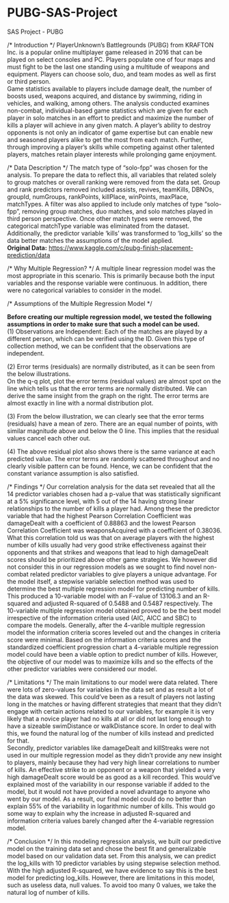 # PUBG-SAS-Project
SAS Project - PUBG

/* Introduction */ 
PlayerUnknown’s Battlegrounds (PUBG) from KRAFTON Inc. is a popular online multiplayer game released in 2016 that can be played on select consoles and PC. Players populate one of four maps and must fight to be the last one standing using a multitude of weapons and equipment. Players can choose solo, duo, and team modes as well as first or third person.  
Game statistics available to players include damage dealt, the number of boosts used, weapons acquired, and distance by swimming, riding in vehicles, and walking, among others. The analysis conducted examines non-combat, individual-based game statistics which are given for each player in solo matches in an effort to predict and maximize the number of kills a player will achieve in any given match. 
A player’s ability to destroy opponents is not only an indicator of game expertise but can enable new and seasoned players alike to get the most from each match.  Further, through improving a player’s skills while competing against other talented players, matches retain player interests while prolonging game enjoyment.  


/* Data Description */
The match type of “solo-fpp” was chosen for the analysis. To prepare the data to reflect this, all variables that related solely to group matches or overall ranking were removed from the data set. Group and rank predictors removed included assists, revives, teamKills, DBNOs, groupId, numGroups, rankPoints, killPlace, winPoints, maxPlace, matchTypes. A filter was also applied to include only matches of type “solo-fpp”, removing group matches, duo matches, and solo matches played in third person perspective. Once other match types were removed, the categorical matchType variable was eliminated from the dataset. Additionally, the predictor variable ‘kills’ was transformed to ‘log_kills’ so the data better matches the assumptions of the model applied.  
**Original Data:** https://www.kaggle.com/c/pubg-finish-placement-prediction/data

/* Why Multiple Regression? */
A multiple linear regression model was the most appropriate in this scenario. This is primarily because both the input variables and the response variable were continuous. In addition, there were no categorical variables to consider in the model. 


/* Assumptions of the Multiple Regression Model */
 
**Before creating our multiple regression model, we tested the following assumptions in order to make sure that such a model can be used.**    
(1) Observations are Independent: Each of the matches are played by a different person, which can be verified using the ID. Given this type of collection method, we can be confident that the observations are independent.

(2) Error terms (residuals) are normally distributed, as it can be seen from the below illustrations.  
On the q-q plot, plot the error terms (residual values) are almost spot on the line which tells us that the error terms are normally distributed. We can derive the same insight from the graph on the right. The error terms are almost exactly in line with a normal distribution plot. 
 
(3) From the below illustration, we can clearly see that the error terms (residuals) have a mean of zero. There are an equal number of points, with similar magnitude above and below the 0 line. This implies that the residual values cancel each other out.   
 
(4) The above residual plot also shows there is the same variance at each predicted value. The error terms are randomly scattered throughout and no clearly visible pattern can be found. Hence, we can be confident that the constant variance assumption is also satisfied.    
 
 
/* Findings */ 
Our correlation analysis for the data set revealed that all the 14 predictor variables chosen had a p-value that was statistically significant at a 5% significance level, with 5 out of the 14 having strong linear relationships to the number of kills a player had. Among these the predictor variable that had the highest Pearson Correlation Coefficient was damageDealt with a coefficient of 0.88863 and the lowest Pearson Correlation Coefficient was weaponsAcquired with a coefficient of 0.38036. What this correlation told us was that on average players with the highest number of kills usually had very good strike effectiveness against their opponents and that strikes and weapons that lead to high damageDealt scores should be prioritized above other game strategies. We however did not consider this in our regression models as we sought to find novel non-combat related predictor variables to give players a unique advantage. 
For the model itself, a stepwise variable selection method was used to determine the best multiple regression model for predicting number of kills. This produced a 10-variable model with an F-value of 13106.3 and an R-squared and adjusted R-squared of 0.5488 and 0.5487 respectively.  The 10-variable multiple regression model obtained proved to be the best model irrespective of the information criteria used (AIC, AICC and SBC) to compare the models. Generally, after the 4-varible multiple regression model the information criteria scores leveled out and the changes in criteria score were minimal. Based on the information criteria scores and the standardized coefficient progression chart a 4-variable multiple regression model could have been a viable option to predict number of kills. However, the objective of our model was to maximize kills and so the effects of the other predictor variables were considered our model. 
 
/* Limitations */
The main limitations to our model were data related. There were lots of zero-values for variables in the data set and as result a lot of the data was skewed. This could’ve been as a result of players not lasting long in the matches or having different strategies that meant that they didn’t engage with certain actions related to our variables, for example it is very likely that a novice player had no kills at all or did not last long enough to have a sizeable swimDistance or walkDistance score. In order to deal with this, we found the natural log of the number of kills instead and predicted for that.  
Secondly, predictor variables like damageDealt and killStreaks were not used in our multiple regression model as they didn’t provide any new insight to players, mainly because they had very high linear correlations to number of kills. An effective strike to an opponent or a weapon that yielded a very high damageDealt score would be as good as a kill recorded. This would’ve explained most of the variability in our response variable if added to the model, but it would not have provided a novel advantage to anyone who went by our model. As a result, our final model could do no better than explain 55% of the variability in logarithmic number of kills. This would go some way to explain why the increase in adjusted R-squared and information criteria values barely changed after the 4-variable regression model. 
 
/* Conclusion */
In this modeling regression analysis, we built our predictive model on the training data set and chose the best fit and generalizable model based on our validation data set. From this analysis, we can predict the log_kills with 10 predictor variables by using stepwise selection method. With the high adjusted R-squared, we have evidence to say this is the best model for predicting log_kills. However, there are limitations in this model, such as useless data, null values. To avoid too many 0 values, we take the natural log of number of kills.   


